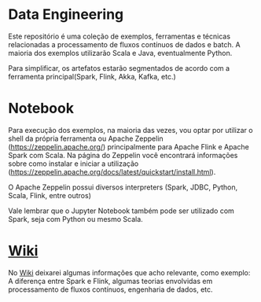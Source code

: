 # Data Engineering

Este repositório é uma coleção de exemplos, ferramentas e técnicas relacionadas a processamento de fluxos contínuos de dados e batch.
A maioria dos exemplos utilizarão Scala e Java, eventualmente Python.

Para simplificar, os artefatos estarão segmentados de acordo com a ferramenta principal(Spark, Flink, Akka, Kafka, etc.)

# Notebook

Para execução dos exemplos, na maioria das vezes, vou optar por utilizar o shell da própria ferramenta ou Apache Zeppelin (https://zeppelin.apache.org/) principalmente para Apache Flink e Apache Spark com Scala. Na página do Zeppelin você encontrará informações sobre como instalar e iniciar a utilização (https://zeppelin.apache.org/docs/latest/quickstart/install.html).

O Apache Zeppelin possui diversos interpreters (Spark, JDBC, Python, Scala, Flink, entre outros)

Vale lembrar que o Jupyter Notebook também pode ser utilizado com Spark, seja com Python ou mesmo Scala.

# [Wiki](https://github.com/isaias/data-engineering/wiki)

No [Wiki](https://github.com/isaias/data-engineering/wiki) deixarei algumas informações que acho relevante, como exemplo: A diferença entre Spark e Flink, algumas teorias envolvidas em processamento de fluxos contínuos, engenharia de dados, etc.
